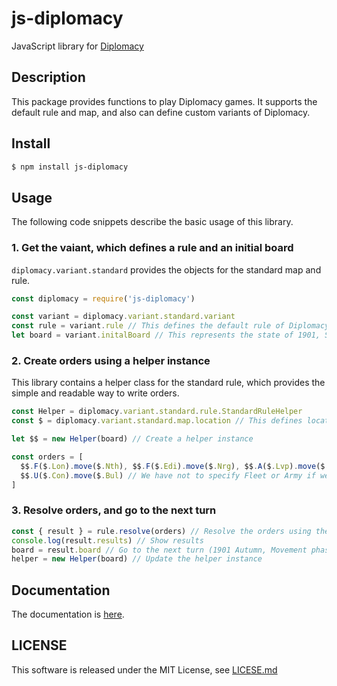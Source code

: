 js-diplomacy
===

JavaScript library for [Diplomacy](https://en.wikipedia.org/wiki/Diplomacy_(game))

## Description
This package provides functions to play Diplomacy games. It supports the default rule and map, and also can define custom variants of Diplomacy.

## Install
```bash
$ npm install js-diplomacy
```

## Usage
The following code snippets describe the basic usage of this library.

### 1. Get the vaiant, which defines a rule and an initial board
`diplomacy.variant.standard` provides the objects for the standard map and rule.

```javascript
const diplomacy = require('js-diplomacy')

const variant = diplomacy.variant.standard.variant
const rule = variant.rule // This defines the default rule of Diplomacy
let board = variant.initalBoard // This represents the state of 1901, Spring.
```

### 2. Create orders using a helper instance
This library contains a helper class for the standard rule, which provides the simple and readable way to write orders.

```javascript
const Helper = diplomacy.variant.standard.rule.StandardRuleHelper
const $ = diplomacy.variant.standard.map.location // This defines locations (e.g., StP_SC, Swe)

let $$ = new Helper(board) // Create a helper instance

const orders = [
  $$.F($.Lon).move($.Nth), $$.F($.Edi).move($.Nrg), $$.A($.Lvp).move($.Yor), // This is a Yor OP.
  $$.U($.Con).move($.Bul) // We have not to specify Fleet or Army if we use `U` function
]
```

### 3. Resolve orders, and go to the next turn
```javascript
const { result } = rule.resolve(orders) // Resolve the orders using the default rule
console.log(result.results) // Show results
board = result.board // Go to the next turn (1901 Autumn, Movement phase)
helper = new Helper(board) // Update the helper instance
```

## Documentation
The documentation is [here](https://karmami.github.io/js-diplomacy/docs/).

## LICENSE
This software is released under the MIT License, see [LICESE.md](LICENSE.md)

